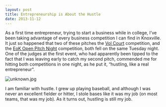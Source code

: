 ```yaml
---
layout: post
title: Entrepreneurship is About the Hustle
date: 2013-11-12
---
```

<p>As a first time entrepreneur, trying to start a business while in college, I’ve been taking advantage of every business competition I can find in Knoxville. It just so happened that two of these pitches the <a href="http://www.andersoncei.utk.edu/competitions/vol-court/">Vol Court</a> competition, and the <a href="http://www.eokhq.com/profiles/blogs/pitchresults">EoK Open Pitch Night</a> competition, both fell on the same Tuesday night. One of the judges at the first event, who had apparently been tipped to the fact that I was leaving early to catch my second pitch, commended me for hitting both competitions in one night, as he put it, “hustling, like a real entrepreneur".</p>
<p><img src="http://postachio-images.s3-website-us-east-1.amazonaws.com/15d10b8a3d7fc89d35a4a5521d41971d.jpg"  alt="unknown.jpg" style="height: auto;"/></p>
<p>I am familiar with hustle. I grew up playing baseball, and although I was never an excellent fielder or hitter, I stole bases like it was my job (on most teams, that was my job). As it turns out, hustling is still my job.</p>